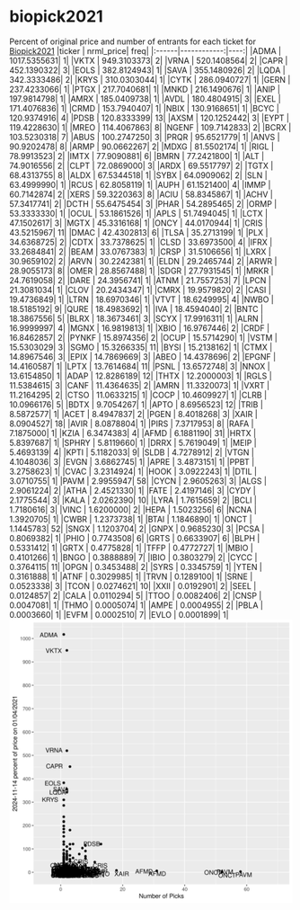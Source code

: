 # biopick2021
Percent of original price and number of entrants for each ticket for [Biopick2021](https://twitter.com/hashtag/Biopick2021)
|ticker |   nrml_price| freq|
|:------|------------:|----:|
|ADMA   | 1017.5355631|    1|
|VKTX   |  949.3103373|    2|
|VRNA   |  520.1408564|    2|
|CAPR   |  452.1390322|    3|
|EOLS   |  382.8124943|    1|
|SAVA   |  355.1480926|    2|
|LQDA   |  342.3333486|    2|
|KRYS   |  310.0303044|    1|
|CYTK   |  286.0940727|    1|
|GERN   |  237.4233066|    1|
|PTGX   |  217.7040681|    1|
|MNKD   |  216.1490676|    1|
|ANIP   |  197.9814798|    1|
|AMRX   |  185.0409738|    1|
|AVDL   |  180.4804915|    3|
|EXEL   |  171.4076836|    1|
|CRMD   |  153.7940407|    1|
|NBIX   |  130.9168651|    1|
|BCYC   |  120.9374916|    4|
|PDSB   |  120.8333399|   13|
|AXSM   |  120.1252442|    3|
|EYPT   |  119.4228630|    1|
|MREO   |  114.4067863|    8|
|NGENF  |  109.7142833|    2|
|BCRX   |  103.5230318|    7|
|ABUS   |  100.2747250|    3|
|PRQR   |   95.6521779|    1|
|ANVS   |   90.9202478|    8|
|ARMP   |   90.0662267|    2|
|MDXG   |   81.5502174|    1|
|RIGL   |   78.9913523|    2|
|IMTX   |   77.9090881|    6|
|BMRN   |   77.2421800|    1|
|ALT    |   74.9016556|    2|
|CLPT   |   72.0869000|    3|
|ARDX   |   69.5517797|    2|
|TGTX   |   68.4313755|    8|
|ALDX   |   67.5344518|    1|
|SYBX   |   64.0909062|    2|
|SLN    |   63.4999990|    1|
|RCUS   |   62.8058119|    1|
|AUPH   |   61.1521400|    4|
|IMMP   |   60.7142874|    2|
|XERS   |   59.3220363|    8|
|ACIU   |   58.8345867|    1|
|ACHV   |   57.3417741|    2|
|DCTH   |   55.6475454|    3|
|PHAR   |   54.2895465|    2|
|ORMP   |   53.3333330|    1|
|OCUL   |   53.1861526|    1|
|APLS   |   51.7494045|    1|
|LCTX   |   47.1502617|    3|
|MGTX   |   45.3316168|    1|
|ONCY   |   44.0170944|    1|
|CRIS   |   43.5215967|   11|
|DMAC   |   42.4302813|    6|
|TLSA   |   35.2713199|    1|
|PLX    |   34.6368725|    2|
|CDTX   |   33.7378625|    1|
|CLSD   |   33.6973500|    4|
|IFRX   |   33.2684841|    2|
|BEAM   |   33.0767383|    1|
|CRSP   |   31.5106656|    1|
|LXRX   |   30.9659102|    2|
|ARVN   |   30.2242381|    1|
|ELDN   |   29.2465744|    2|
|ARWR   |   28.9055173|    8|
|OMER   |   28.8567488|    1|
|SDGR   |   27.7931545|    1|
|MRKR   |   24.7619058|    2|
|DARE   |   24.3956741|    1|
|ATNM   |   21.7557253|    7|
|LPCN   |   21.3081034|    1|
|CLOV   |   20.2434347|    1|
|CMRX   |   19.9579820|    2|
|CASI   |   19.4736849|    1|
|LTRN   |   18.6970346|    1|
|VTVT   |   18.6249995|    4|
|NWBO   |   18.5185192|    9|
|QURE   |   18.4983692|    1|
|IVA    |   18.4594040|    2|
|BNTC   |   18.3867556|    5|
|BLRX   |   18.3673461|    3|
|SCYX   |   17.9916311|    1|
|ALRN   |   16.9999997|    4|
|MGNX   |   16.9819813|    1|
|XBIO   |   16.9767446|    2|
|CRDF   |   16.8462857|    2|
|PYNKF  |   15.8974356|    2|
|OCUP   |   15.5714290|    1|
|VSTM   |   15.5303029|    3|
|SGMO   |   15.3266335|   11|
|BYSI   |   15.2138162|    1|
|CTMX   |   14.8967546|    3|
|EPIX   |   14.7869669|    3|
|ABEO   |   14.4378696|    2|
|EPGNF  |   14.4160587|    1|
|LPTX   |   13.7614684|   11|
|PSNL   |   13.6572748|    3|
|NNOX   |   13.6154850|    1|
|ADAP   |   12.8286189|   12|
|THTX   |   12.2000003|    1|
|RGLS   |   11.5384615|    3|
|CANF   |   11.4364635|    2|
|AMRN   |   11.3320073|    1|
|VXRT   |   11.2164295|    2|
|CTSO   |   11.0633215|    1|
|COCP   |   10.4609927|    1|
|CLRB   |   10.0966176|    5|
|BDTX   |    9.7054267|    1|
|APTO   |    8.6956523|   12|
|TRIB   |    8.5872577|    1|
|ACET   |    8.4947837|    2|
|PGEN   |    8.4018268|    3|
|XAIR   |    8.0904527|   18|
|AVIR   |    8.0878804|    1|
|PIRS   |    7.3717953|    8|
|RAFA   |    7.1875000|    1|
|KZIA   |    6.3474383|    4|
|AFMD   |    6.1881190|   31|
|HRTX   |    5.8397687|    1|
|SPHRY  |    5.8119660|    1|
|DRRX   |    5.7619049|    1|
|MEIP   |    5.4693139|    4|
|KPTI   |    5.1182033|    9|
|SLDB   |    4.7278912|    2|
|VTGN   |    4.1048036|    3|
|EVGN   |    3.6862745|    1|
|APRE   |    3.4873151|    1|
|PPBT   |    3.2758623|    1|
|CVAC   |    3.2314924|    1|
|HOOK   |    3.0922243|    1|
|DTIL   |    3.0710755|    1|
|PAVM   |    2.9955947|   58|
|CYCN   |    2.9605263|    3|
|ALGS   |    2.9061224|    2|
|ATHA   |    2.4521330|    1|
|FATE   |    2.4197146|    3|
|CYDY   |    2.1775544|    3|
|KALA   |    2.0262390|   10|
|LYRA   |    1.7615659|    2|
|BCLI   |    1.7180616|    3|
|VINC   |    1.6200000|    2|
|HEPA   |    1.5023256|    6|
|NCNA   |    1.3920705|    1|
|CWBR   |    1.2373738|    1|
|BTAI   |    1.1846890|    1|
|ONCT   |    1.1445783|   52|
|SNGX   |    1.1203704|    2|
|GNPX   |    0.9685230|    3|
|PCSA   |    0.8069382|    1|
|PHIO   |    0.7743508|    6|
|GRTS   |    0.6633907|    6|
|BLPH   |    0.5331412|    1|
|GRTX   |    0.4775828|    1|
|TFFP   |    0.4772727|    1|
|MBIO   |    0.4101266|    1|
|BNGO   |    0.3888889|    7|
|IBIO   |    0.3803279|    2|
|CYCC   |    0.3764115|   11|
|OPGN   |    0.3453488|    2|
|SYRS   |    0.3345759|    1|
|YTEN   |    0.3161888|    1|
|ATNF   |    0.3029985|    1|
|TRVN   |    0.1289100|    1|
|SRNE   |    0.0523338|    3|
|TCON   |    0.0274621|   10|
|XXII   |    0.0192901|    2|
|SEEL   |    0.0124857|    2|
|CALA   |    0.0110294|    5|
|TTOO   |    0.0082406|    2|
|CNSP   |    0.0047081|    1|
|THMO   |    0.0005074|    1|
|AMPE   |    0.0004955|    2|
|PBLA   |    0.0003660|    1|
|EVFM   |    0.0002510|    7|
|EVLO   |    0.0001899|    1|
![retvspicks](biopicks.png?raw=true)
